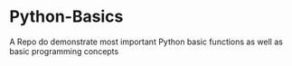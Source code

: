 # Python-Basics
A Repo do demonstrate most important Python basic functions as well as basic programming concepts
